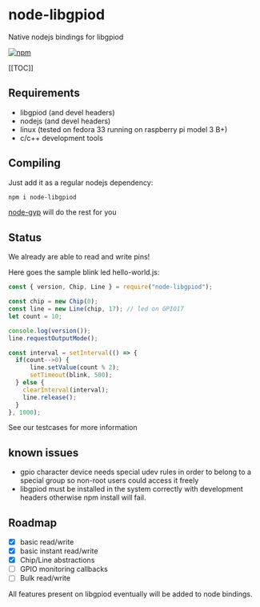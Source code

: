 # node-libgpiod

Native nodejs bindings for libgpiod

[![npm](https://img.shields.io/npm/v/node-libgpiod?style=plastic)](https://www.npmjs.com/package/node-libgpiod)

[[TOC]]

## Requirements

- libgpiod (and devel headers)
- nodejs (and devel headers)
- linux (tested on fedora 33 running on raspberry pi model 3 B+)
- c/c++ development tools

## Compiling

Just add it as a regular nodejs dependency:

```bash
npm i node-libgpiod
```

[node-gyp](https://www.npmjs.com/package/node-gyp) will do the rest for you

## Status

We already are able to read and write pins!

Here goes the sample blink led hello-world.js:

```javascript
const { version, Chip, Line } = require("node-libgpiod");

const chip = new Chip(0);
const line = new Line(chip, 17); // led on GPIO17
let count = 10;

console.log(version());
line.requestOutputMode();

const interval = setInterval(() => {
  if(count-->0) {
      line.setValue(count % 2);
      setTimeout(blink, 500);
  } else {
    clearInterval(interval);
    line.release();
  }
}, 1000);
```

See our testcases for more information

## known issues

- gpio character device needs special udev rules in order to belong to a special
  group so non-root users could access it freely
- libgpiod must be installed in the system correctly with development headers
  otherwise npm install will fail.

## Roadmap

- [X] basic read/write
- [X] basic instant read/write
- [X] Chip/Line abstractions
- [ ] GPIO monitoring callbacks
- [ ] Bulk read/write

All features present on libgpiod eventually will be added to node bindings.